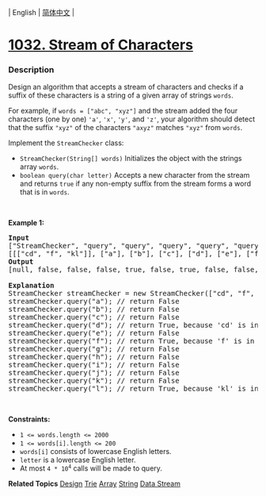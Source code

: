 | English | [简体中文](README.md) |

# [1032. Stream of Characters](https://leetcode-cn.com/problems/stream-of-characters)
 ### Description
<p>Design an algorithm that accepts a stream of characters and checks if a suffix of these characters is a string of a given array of strings <code>words</code>.</p>

<p>For example, if <code>words = [&quot;abc&quot;, &quot;xyz&quot;]</code>&nbsp;and the stream added the four characters (one by one) <code>&#39;a&#39;</code>, <code>&#39;x&#39;</code>, <code>&#39;y&#39;</code>, and <code>&#39;z&#39;</code>, your algorithm should detect that the suffix <code>&quot;xyz&quot;</code> of the characters <code>&quot;axyz&quot;</code> matches <code>&quot;xyz&quot;</code> from <code>words</code>.</p>

<p>Implement the <code>StreamChecker</code> class:</p>

<ul>
	<li><code>StreamChecker(String[] words)</code> Initializes the object with the strings array <code>words</code>.</li>
	<li><code>boolean query(char letter)</code> Accepts a new character from the stream and returns <code>true</code> if any non-empty suffix from the stream forms a word that is in <code>words</code>.</li>
</ul>

<p>&nbsp;</p>
<p><strong>Example 1:</strong></p>

<pre>
<strong>Input</strong>
[&quot;StreamChecker&quot;, &quot;query&quot;, &quot;query&quot;, &quot;query&quot;, &quot;query&quot;, &quot;query&quot;, &quot;query&quot;, &quot;query&quot;, &quot;query&quot;, &quot;query&quot;, &quot;query&quot;, &quot;query&quot;, &quot;query&quot;]
[[[&quot;cd&quot;, &quot;f&quot;, &quot;kl&quot;]], [&quot;a&quot;], [&quot;b&quot;], [&quot;c&quot;], [&quot;d&quot;], [&quot;e&quot;], [&quot;f&quot;], [&quot;g&quot;], [&quot;h&quot;], [&quot;i&quot;], [&quot;j&quot;], [&quot;k&quot;], [&quot;l&quot;]]
<strong>Output</strong>
[null, false, false, false, true, false, true, false, false, false, false, false, true]

<strong>Explanation</strong>
StreamChecker streamChecker = new StreamChecker([&quot;cd&quot;, &quot;f&quot;, &quot;kl&quot;]);
streamChecker.query(&quot;a&quot;); // return False
streamChecker.query(&quot;b&quot;); // return False
streamChecker.query(&quot;c&quot;); // return False
streamChecker.query(&quot;d&quot;); // return True, because &#39;cd&#39; is in the wordlist
streamChecker.query(&quot;e&quot;); // return False
streamChecker.query(&quot;f&quot;); // return True, because &#39;f&#39; is in the wordlist
streamChecker.query(&quot;g&quot;); // return False
streamChecker.query(&quot;h&quot;); // return False
streamChecker.query(&quot;i&quot;); // return False
streamChecker.query(&quot;j&quot;); // return False
streamChecker.query(&quot;k&quot;); // return False
streamChecker.query(&quot;l&quot;); // return True, because &#39;kl&#39; is in the wordlist
</pre>

<p>&nbsp;</p>
<p><strong>Constraints:</strong></p>

<ul>
	<li><code>1 &lt;= words.length &lt;= 2000</code></li>
	<li><code>1 &lt;= words[i].length &lt;= 200</code></li>
	<li><code>words[i]</code> consists of lowercase English letters.</li>
	<li><code>letter</code> is a lowercase English letter.</li>
	<li>At most <code>4 * 10<sup>4</sup></code> calls will be made to query.</li>
</ul>

**Related Topics**  [Design](https://leetcode-cn.com/tag/design) [Trie](https://leetcode-cn.com/tag/trie) [Array](https://leetcode-cn.com/tag/array) [String](https://leetcode-cn.com/tag/string) [Data Stream](https://leetcode-cn.com/tag/data-stream) 